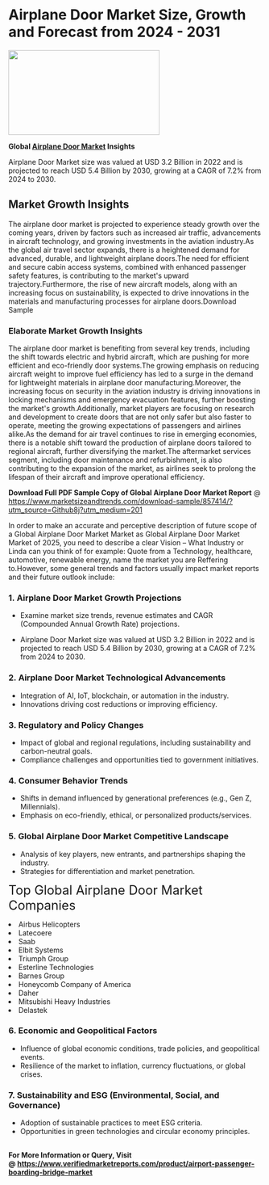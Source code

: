 <H1>Airplane Door Market Size, Growth and Forecast from 2024 - 2031</H1><img class="aligncenter size-medium wp-image-584254" src="https://thirdeyenews.in/wp-content/uploads/2024/09/Global-Market-Research-300x168.jpeg" alt="" width="300" height="168" /><p><strong>Global&nbsp;<a href="https://www.marketsizeandtrends.com/download-sample/857414/?utm_source=Github8j?utm_medium=201">Airplane Door Market</a> Insights</strong></p><p>Airplane Door Market size was valued at USD 3.2 Billion in 2022 and is projected to reach USD 5.4 Billion by 2030, growing at a CAGR of 7.2% from 2024 to 2030.</p><p><h2>Market Growth Insights</h2> The airplane door market is projected to experience steady growth over the coming years, driven by factors such as increased air traffic, advancements in aircraft technology, and growing investments in the aviation industry.As the global air travel sector expands, there is a heightened demand for advanced, durable, and lightweight airplane doors.The need for efficient and secure cabin access systems, combined with enhanced passenger safety features, is contributing to the market's upward trajectory.Furthermore, the rise of new aircraft models, along with an increasing focus on sustainability, is expected to drive innovations in the materials and manufacturing processes for airplane doors.Download Sample <h3>Elaborate Market Growth Insights</h3> The airplane door market is benefiting from several key trends, including the shift towards electric and hybrid aircraft, which are pushing for more efficient and eco-friendly door systems.The growing emphasis on reducing aircraft weight to improve fuel efficiency has led to a surge in the demand for lightweight materials in airplane door manufacturing.Moreover, the increasing focus on security in the aviation industry is driving innovations in locking mechanisms and emergency evacuation features, further boosting the market's growth.Additionally, market players are focusing on research and development to create doors that are not only safer but also faster to operate, meeting the growing expectations of passengers and airlines alike.As the demand for air travel continues to rise in emerging economies, there is a notable shift toward the production of airplane doors tailored to regional aircraft, further diversifying the market.The aftermarket services segment, including door maintenance and refurbishment, is also contributing to the expansion of the market, as airlines seek to prolong the lifespan of their aircraft and improve operational efficiency.</p><p><span class=""><strong>Download Full PDF Sample Copy of Global Airplane Door Market Report</strong> @ <a href="https://www.marketsizeandtrends.com/download-sample/857414/?utm_source=Github8j?utm_medium=201" target="_blank">https://www.marketsizeandtrends.com/download-sample/857414/?utm_source=Github8j?utm_medium=201</a></span></p><p>In order to make an accurate and perceptive description of future scope of a Global&nbsp;Airplane Door Market Market as Global&nbsp;Airplane Door Market Market of 2025, you need to describe a clear Vision &ndash; What Industry or Linda can you think of for example: Quote from a Technology, healthcare, automotive, renewable energy, name the market you are Reffering to.However, some general trends and factors usually impact market reports and their future outlook include:</p><h3>1.&nbsp;<strong>Airplane Door Market Growth Projections</strong></h3><ul><li>Examine market size trends, revenue estimates and CAGR (Compounded Annual Growth Rate) projections.</li><li><p>Airplane Door Market size was valued at USD 3.2 Billion in 2022 and is projected to reach USD 5.4 Billion by 2030, growing at a CAGR of 7.2% from 2024 to 2030.</p></li></ul><h3>2.&nbsp;<strong>Airplane Door Market Technological Advancements</strong></h3><ul><li>Integration of AI, IoT, blockchain, or automation in the industry.</li><li>Innovations driving cost reductions or improving efficiency.</li></ul><h3>3.&nbsp;<strong>Regulatory and Policy Changes</strong></h3><ul><li>Impact of global and regional regulations, including sustainability and carbon-neutral goals.</li><li>Compliance challenges and opportunities tied to government initiatives.</li></ul><h3>4.&nbsp;<strong>Consumer Behavior Trends</strong></h3><ul><li>Shifts in demand influenced by generational preferences (e.g., Gen Z, Millennials).</li><li>Emphasis on eco-friendly, ethical, or personalized products/services.</li></ul><h3>5.&nbsp;<strong>Global Airplane Door Market Competitive Landscape</strong></h3><ul><li>Analysis of key players, new entrants, and partnerships shaping the industry.</li><li>Strategies for differentiation and market penetration.</li></ul><p data-pm-slice="1 1 []"><span style="color: inherit; font-family: inherit; font-size: 25px;">Top Global Airplane Door Market Companies</span></p><div class="" data-test-id=""><p><li>Airbus Helicopters</li><li> Latecoere</li><li> Saab</li><li> Elbit Systems</li><li> Triumph Group</li><li> Esterline Technologies</li><li> Barnes Group</li><li> Honeycomb Company of America</li><li> Daher</li><li> Mitsubishi Heavy Industries</li><li> Delastek</li></p></div><h3>6.&nbsp;<strong>Economic and Geopolitical Factors</strong></h3><ul><li>Influence of global economic conditions, trade policies, and geopolitical events.</li><li>Resilience of the market to inflation, currency fluctuations, or global crises.</li></ul><h3>7.&nbsp;<strong>Sustainability and ESG (Environmental, Social, and Governance)</strong></h3><ul><li>Adoption of sustainable practices to meet ESG criteria.</li><li>Opportunities in green technologies and circular economy principles.</li></ul><h2><strong style="font-size: 14px;">For More Information or Query, Visit @&nbsp;</strong><a style="background-color: #ffffff; font-size: 14px;" href="https://www.marketsizeandtrends.com/report/airplane-door-market/" target="_blank">https://www.verifiedmarketreports.com/product/airport-passenger-boarding-bridge-market</a></h2>